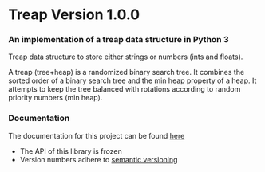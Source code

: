 # Treap Version 1.0.0

### An implementation of a treap data structure in Python 3

Treap data structure to store either strings or numbers (ints and floats).

A treap (tree+heap) is a randomized binary search tree. It combines the sorted order of a binary search tree and the min heap property 
of a heap. It attempts to keep the tree balanced with rotations according to random priority numbers (min heap).

### Documentation

The documentation for this project can be found [here](/Documentation.md)

* The API of this library is frozen
* Version numbers adhere to [semantic versioning](http://semver.org/)




